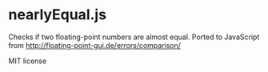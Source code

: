 nearlyEqual.js
==============

Checks if two floating-point numbers are almost equal.
Ported to JavaScript from http://floating-point-gui.de/errors/comparison/

MIT license
